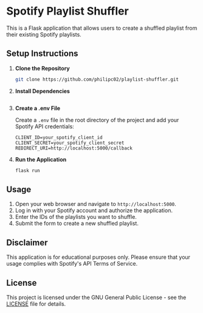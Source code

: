 # Spotify Playlist Shuffler

This is a Flask application that allows users to create a shuffled playlist from their existing Spotify playlists.

## Setup Instructions

1. **Clone the Repository**
    ```sh
    git clone https://github.com/philipc02/playlist-shuffler.git
    ```

2. **Install Dependencies**
    ```sh
    
    ```

3. **Create a .env File**

    Create a `.env` file in the root directory of the project and add your Spotify API credentials:
    ```env
    CLIENT_ID=your_spotify_client_id
    CLIENT_SECRET=your_spotify_client_secret
    REDIRECT_URI=http://localhost:5000/callback
    ```

4. **Run the Application**
    ```sh
    flask run
    ```

## Usage

1. Open your web browser and navigate to `http://localhost:5000`.
2. Log in with your Spotify account and authorize the application.
3. Enter the IDs of the playlists you want to shuffle.
4. Submit the form to create a new shuffled playlist.

## Disclaimer

This application is for educational purposes only. Please ensure that your usage complies with Spotify's API Terms of Service.

## License

This project is licensed under the GNU General Public License - see the [LICENSE](LICENSE) file for details.
